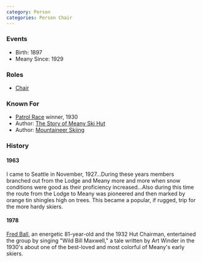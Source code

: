 ```yaml
---
category: Person
categories: Person Chair
---
```



### Events

* Birth: 1897
* Meany Since: 1929

### Roles

* [Chair](Chair)

### Known For

* [Patrol Race](Patrol-Race) winner, 1930
* Author: [The Story of Meany Ski Hut](Mountaineer-Annual#1956)
* Author: [Mountaineer Skiing](Mountaineer-Annual#1963)

### History

#### 1963

I came to Seattle in November, 1927...During these years members branched out from the Lodge and Meany more and more when snow conditions were good as their proficiency increased...Also during this time the route from the Lodge to Meany was pioneered and then marked by orange tin shingles high on trees. This became a popular, if rugged, trip for the more hardy skiers.

#### 1978

[Fred Ball](Fred-Ball), an energetic 81-year-old and the 1932 Hut Chairman, entertained the group by singing "Wild Bill Maxwell," a tale written by Art Winder in the 1930's about one of the best-loved and most colorful of Meany's early skiers.
